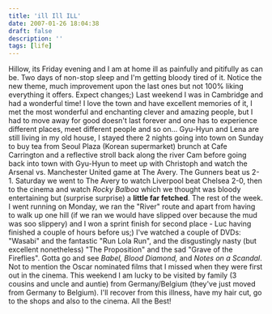 ```yaml
---
title: 'ill Ill ILL'
date: 2007-01-26 18:04:38
draft: false
description: ''
tags: [life]
---
```


Hillow, its Friday evening and I am at home ill as painfully and pitifully as can be. Two days of non-stop sleep and I'm getting bloody tired of it. Notice the new theme, much improvement upon the last ones but not 100% liking everything it offers. Expect changes;) Last weekend I was in Cambridge and had a wonderful time! I love the town and have excellent memories of it, I met the most wonderful and enchanting clever and amazing people, but I had to move away for good doesn't last forever and one has to experience different places, meet different people and so on... Gyu-Hyun and Lena are still living in my old house, I stayed there 2 nights going into town on Sunday to buy tea from Seoul Plaza (Korean supermarket) brunch at Cafe Carrington and a reflective stroll back along the river Cam before going back into town with Gyu-Hyun to meet up with Christoph and watch the Arsenal vs. Manchester United game at The Avery. The Gunners beat us 2-1. Saturday we went to The Avery to watch Liverpool beat Chelsea 2-0, then to the cinema and watch _Rocky Balboa_ which we thought was bloody entertaining but (surprise surprise) a **little far fetched**. The rest of the week. I went running on Monday, we ran the "River" route and apart from having to walk up one hill (if we ran we would have slipped over because the mud was soo slippery) and I won a sprint finish for second place - Luc having finished a couple of hours before us;) I've watched a couple of DVDs: "Wasabi" and the fantastic "Run Lola Run", and the disgustingly nasty (but excellent nonetheless) "The Proposition" and the sad "Grave of the Fireflies". Gotta go and see _Babel, Blood Diamond,_ and _Notes on a Scandal_. Not to mention the Oscar nominated films that I missed when they were first out in the cinema. This weekend I am lucky to be visited by family (3 cousins and uncle and auntie) from Germany/Belgium (they've just moved from Germany to Belgium). I'll recover from this illness, have my hair cut, go to the shops and also to the cinema. All the Best!